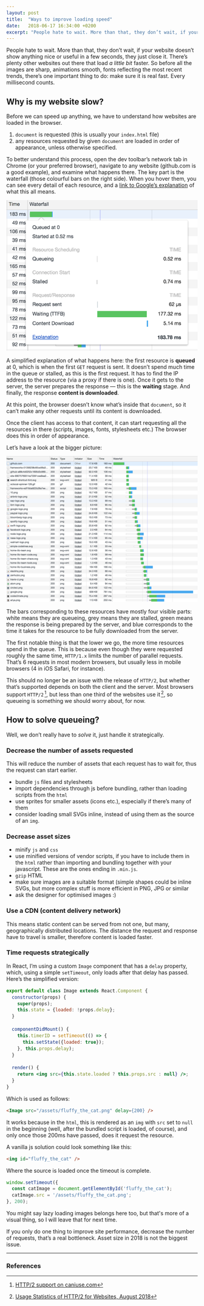 ```yaml
---
layout: post
title:  "Ways to improve loading speed"
date:   2018-06-17 16:34:00 +0200
excerpt: "People hate to wait. More than that, they don’t wait, if your website doesn’t show anything nice or useful in a few seconds, they just close it. So before all the images are sharp, animations smooth, fonts all fancy, there’s one important thing to do: make sure it is real fast."
---
```


People hate to wait. More than that, they don’t wait, if your website doesn’t show anything nice or useful in a few seconds, they just close it. There’s plenty other websites out there that load _a little bit_ faster. So before all the images are sharp, animations smooth, fonts reflecting the most recent trends, there’s one important thing to do: make sure it is real fast. Every millisecond counts.

## Why is my website slow?
Before we can speed up anything, we have to understand how websites are loaded in the browser.
1. `document` is requested (this is usually your `index.html` file)
2. any resources requested by given `document` are loaded in order of appearance, unless otherwise specified.

To better understand this process, open the dev toolbar’s network tab in Chrome (or your preferred browser), navigate to any website (github.com is a good example), and examine what happens there. The key part is the waterfall (those colourful bars on the right side). When you hover them, you can see every detail of each resource, and a [link to Google’s explanation](https://developers.google.com/web/tools/chrome-devtools/network-performance/reference#timing-explanation) of what this all means.

![screenshot of the network tab waterfall of resources in detail](./waterfall_detail.png)

A simplified explanation of what happens here: the first resource is **queued** at 0, which is when the first `GET` request is sent. It doesn’t spend much time in the queue or stalled, as this is the first request. It has to find the IP address to the resource (via a proxy if there is one). Once it gets to the server, the server prepares the response — this is the **waiting** stage. And finally, the response **content is downloaded**.

At this point, the browser doesn’t know what’s inside that `document`, so it can’t make any other requests until its content is downloaded.

Once the client has access to that content, it can start requesting all the resources in there (scripts, images, fonts, stylesheets etc.) The browser does this in order of appearance.

Let’s have a look at the bigger picture:

![screenshot of the network tab's waterfall of resources](./waterfall.png)

The bars corresponding to these resources have mostly four visible parts: white means they are queueing, grey means they are stalled, green means the response is being prepared by the server, and blue corresponds to the time it takes for the resource to be fully downloaded from the server.

The first notable thing is that the lower we go, the more time resources spend in the queue. This is because even though they were requested roughly the same time, `HTTP/1.x` limits the number of parallel requests. That’s 6 requests in most modern browsers, but usually less in mobile browsers (4 in iOS Safari, for instance).

This should no longer be an issue with the release of `HTTP/2`, but whether that’s supported depends on both the client and the server. Most browsers support `HTTP/2` [^1], but less than one third of the websites use it [^2], so queueing is something we should worry about, for now.

## How to solve queueing?
Well, we don’t really have to _solve_ it, just handle it strategically.

### Decrease the number of assets requested
This will reduce the number of assets that each request has to wait for, thus the request can start earlier.
- bundle `js` files and stylesheets
- import dependencies through js before bundling, rather than loading scripts from the `html`
- use sprites for smaller assets (icons etc.), especially if there’s many of them
- consider loading small SVGs inline, instead of using them as the source of an `img`.

### Decrease asset sizes
- minify `js` and `css`
- use minified versions of vendor scripts, if you have to include them in the `html` rather than importing and bundling together with your javascript. These are the ones ending in `.min.js`.
- `gzip` HTML
- make sure images are a suitable format (simple shapes could be inline SVGs, but more complex stuff is more efficient in PNG, JPG or similar
- ask the designer for optimised images :)

### Use a CDN (content delivery network)
This means static content can be served from not one, but many, geographically distributed locations. The distance the request and response have to travel is smaller, therefore content is loaded faster.

### Time requests strategically
In React, I’m using a custom `Image` component that has a `delay` property, which, using a simple `setTimeout`, only loads after that delay has passed.
Here’s the simplified version:
```jsx
export default class Image extends React.Component {
  constructor(props) {
    super(props);
    this.state = {loaded: !props.delay};
  }

  componentDidMount() {
    this.timerID = setTimeout(() => {
      this.setState({loaded: true});
    }, this.props.delay);
  }

  render() {
    return <img src={this.state.loaded ? this.props.src : null} />;
  }
}
```
Which is used as follows:
```html
<Image src="/assets/fluffy_the_cat.png" delay={200} />
```
It works because in the `html`, this is rendered as an `img` with `src` set to `null` in the beginning (well, after the bundled script is loaded, of course), and only once those 200ms have passed, does it request the resource.

A vanilla js solution could look something like this:
```html
<img id="fluffy_the_cat" />
```
Where the source is loaded once the timeout is complete.
```js
window.setTimeout({
  const catImage = document.getElementById('fluffy_the_cat');
  catImage.src = '/assets/fluffy_the_cat.png';
}, 200);
```

You might say lazy loading images belongs here too, but that's more of a visual thing, so I will leave that for next time.

If you only do one thing to improve site performance, decrease the number of requests, that’s a real bottleneck. Asset size in 2018 is not the biggest issue.

---
### References

[^1]: [HTTP/2 support on caniuse.com](https://caniuse.com/#feat=http2)
[^2]: [Usage Statistics of HTTP/2 for Websites, August 2018](https://w3techs.com/technologies/details/ce-http2/all/all)
